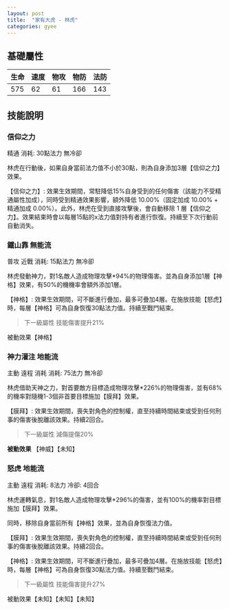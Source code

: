 ```yaml
---
layout: post
title:  "家有大虎 - 林虎"
categories: gyee
---
```


## 基礎屬性

生命|速度|物攻|物防|法防
--|--|--|--|--
575|62|61|166|143


## 技能說明

###	信仰之力

精通 消耗: 30點法力 無冷卻

林虎在行動後，如果自身當前法力值不小於30點，則為自身添加3層【信仰之力】效果。

【信仰之力】: 效果生效期間，常駐降低15%自身受到的任何傷害（該能力不受精通屬性加成），同時受到精通效果影響，額外降低 10.00%（固定加成 10.00% + 精通加成 0.00%）。此外，林虎在受到直接攻擊後，會自動移除 1 層【信仰之力】。效果結束時會以每層15點的x法力值對持有者進行恢復。持續至下次行動前自動消失。

###	鐵山靠	無能流

普攻 近戰 消耗: 15點法力 無冷卻

林虎發動神力，對1名敵人造成物理攻擊*94%的物理傷害。並為自身添加1層【神格】效果，有50%的機機率會額外添加1層。

【神格】: 效果生效期間，可不斷進行疊加，最多可疊加4層。在施放技能【怒虎】時，每層【神格】可為自身恢復30點法力值。持續至戰鬥結束。

>	下一級屬性
>	技能傷害提升21%


被動效果【神格】

### 神力灌注	地能流

主動	遠程	消耗	消耗: 75法力 無冷卻

林虎借助天神之力，對首要敵方目標造成物理攻擊*226%的物理傷害，並有68%的機率對隨機1-3個非首要目標施加【膜拜】效果。

【膜拜】: 效果生效期間，喪失對角色的控制權，直至持續時間結束或受到任何刑事的傷害後脫離該效果。持續2回合。

>	下一級屬性
>	減傷提傷20%

**被動效果** 【神威】【未知】

### 怒虎	地能流

主動	遠程	消耗: 8法力	冷卻: 4回合

林虎運轉氣息，對1名敵人造成物理攻擊*296%的傷害，並有100%的機率對目標施加【膜拜】效果。

同時，移除自身當前所有【神格】效果，並為自身恢復法力值。

【膜拜】: 效果生效期間，喪失對角色的控制權，直至持續時間結束或受到任何刑事的傷害後脫離該效果。持續2回合。

【神格】: 效果生效期間，可不斷進行疊加，最多可疊加4層。在施放技能【怒虎】時，每層【神格】可為自身恢復30點法力值。持續至戰鬥結束。

>	下一級屬性
>	技能傷害提升27%

被動效果【未知】【未知】【未知】
